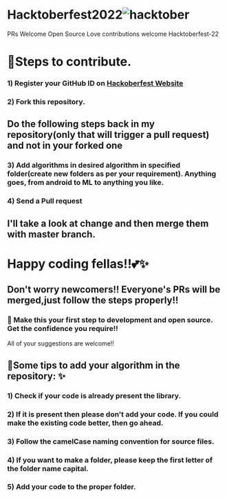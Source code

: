 # Hacktoberfest2022![hacktober](https://user-images.githubusercontent.com/85963909/193440138-76458f6d-1769-4dff-97f4-2246ec161cf3.jpg)
PRs Welcome Open Source Love contributions welcome Hacktoberfest-22

# 📌Steps to contribute.
### 1) Register your GitHub ID on [Hackoberfest Website](https://hacktoberfest.com/) 

### 2) Fork this repository.

## Do the following steps back in my repository(only that will trigger a pull request) and not in your forked one

### 3) Add algorithms in desired algorithm in specified folder(create new folders as per your requirement). Anything goes, from android to ML to anything you like.

### 4) Send a Pull request

## I'll take a look at change and then merge them with master branch.

# Happy coding fellas!!💕✨
## Don't worry newcomers!! Everyone's PRs will be merged,just follow the steps properly!!

### 🙌 Make this your first step to development and open source. Get the confidence you require!!
All of your suggestions are welcome!!

## 📌Some tips to add your algorithm in the repository: ✨
### 1) Check if your code is already present the library.
### 2) If it is present then please don't add your code. If you could make the existing code better, then go ahead.
### 3) Follow the camelCase naming convention for source files.
### 4) If you want to make a folder, please keep the first letter of the folder name capital.
### 5) Add your code to the proper folder.
